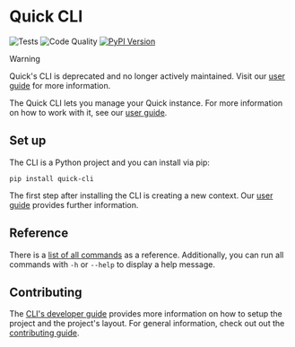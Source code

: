 # Quick CLI

![Tests](https://github.com/bakdata/quick-cli/workflows/Test%20quick-cli/badge.svg)
![Code Quality](https://github.com/bakdata/quick-cli/workflows/Code%20Quality/badge.svg)
[![PyPI Version](https://img.shields.io/pypi/v/quick-cli?color=blue&label=PyPi%20Version)](https://pypi.org/project/quick-cli/)

> [!WARNING]
> Quick's CLI is deprecated and no longer actively maintained.
> Visit our [user guide](https://bakdata.github.io/quick/0.8/user/) for more information.

The Quick CLI lets you manage your Quick instance.
For more information on how to work with it, see our [user guide](https://bakdata.github.io/quick/dev/user/).

## Set up

The CLI is a Python project and you can install via pip:

```shell
pip install quick-cli
```

The first step after installing the CLI is creating a new context.
Our [user guide](https://bakdata.github.io/quick/dev/user/getting-started/setup-cli/) provides further information.

## Reference

There is a [list of all commands](https://bakdata.github.io/quick/dev/user/reference/cli-commands/) as a reference.
Additionally, you can run all commands with `-h` or `--help` to display a help message.

## Contributing

The [CLI's developer guide](https://bakdata.github.io/quick/dev/developer/cli/) provides more information on how to setup the project and the project's layout.
For general information, check out out the [contributing guide](https://bakdata.github.io/quick/dev/developer/contributing/).
